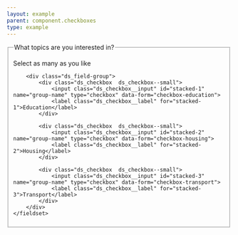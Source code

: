 ```yaml
---
layout: example
parent: component.checkboxes
type: example
---
```

<form>
    <fieldset>
        <legend>What topics are you interested in?</legend>
        <p class="ds_hint-text">Select as many as you like</p>

        <div class="ds_field-group">
            <div class="ds_checkbox  ds_checkbox--small">
                <input class="ds_checkbox__input" id="stacked-1" name="group-name" type="checkbox" data-form="checkbox-education">
                <label class="ds_checkbox__label" for="stacked-1">Education</label>
            </div>

            <div class="ds_checkbox  ds_checkbox--small">
                <input class="ds_checkbox__input" id="stacked-2" name="group-name" type="checkbox" data-form="checkbox-housing">
                <label class="ds_checkbox__label" for="stacked-2">Housing</label>
            </div>

            <div class="ds_checkbox  ds_checkbox--small">
                <input class="ds_checkbox__input" id="stacked-3" name="group-name" type="checkbox" data-form="checkbox-transport">
                <label class="ds_checkbox__label" for="stacked-3">Transport</label>
            </div>
        </div>
    </fieldset>
</form>
